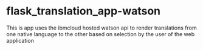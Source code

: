 # flask_translation_app-watson
This is app uses the ibmcloud hosted watson api to render translations from one native language to the other based on selection by the user of the web application
